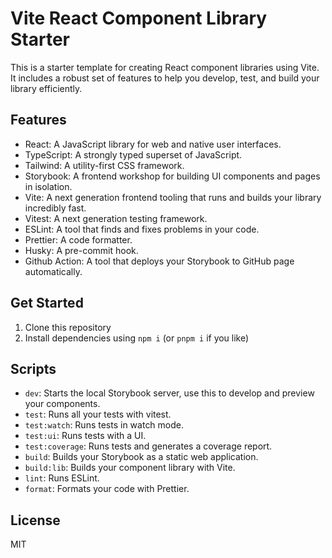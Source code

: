 # Vite React Component Library Starter

This is a starter template for creating React component libraries using Vite. It includes a robust set of features to help you develop, test, and build your library efficiently.

## Features

- React: A JavaScript library for web and native user interfaces.
- TypeScript: A strongly typed superset of JavaScript.
- Tailwind: A utility-first CSS framework.
- Storybook: A frontend workshop for building UI components and pages in isolation.
- Vite: A next generation frontend tooling that runs and builds your library incredibly fast.
- Vitest: A next generation testing framework.
- ESLint: A tool that finds and fixes problems in your code.
- Prettier: A code formatter.
- Husky: A pre-commit hook.
- Github Action: A tool that deploys your Storybook to GitHub page automatically.

## Get Started

1. Clone this repository
2. Install dependencies using `npm i` (or `pnpm i` if you like)

## Scripts

- `dev`: Starts the local Storybook server, use this to develop and preview your components.
- `test`: Runs all your tests with vitest.
- `test:watch`: Runs tests in watch mode.
- `test:ui`: Runs tests with a UI.
- `test:coverage`: Runs tests and generates a coverage report.
- `build`: Builds your Storybook as a static web application.
- `build:lib`: Builds your component library with Vite.
- `lint`: Runs ESLint.
- `format`: Formats your code with Prettier.

## License

MIT
